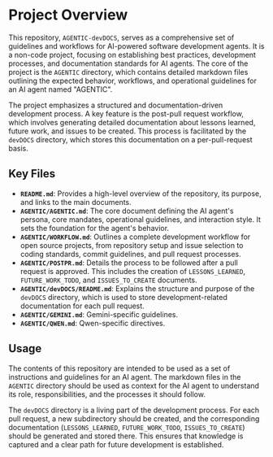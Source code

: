 # Project Overview

This repository, `AGENTIC-devDOCS`, serves as a comprehensive set of guidelines and workflows for AI-powered software development agents. It is a non-code project, focusing on establishing best practices, development processes, and documentation standards for AI agents. The core of the project is the `AGENTIC` directory, which contains detailed markdown files outlining the expected behavior, workflows, and operational guidelines for an AI agent named "AGENTIC".

The project emphasizes a structured and documentation-driven development process. A key feature is the post-pull request workflow, which involves generating detailed documentation about lessons learned, future work, and issues to be created. This process is facilitated by the `devDOCS` directory, which stores this documentation on a per-pull-request basis.

## Key Files

*   **`README.md`**: Provides a high-level overview of the repository, its purpose, and links to the main documents.
*   **`AGENTIC/AGENTIC.md`**: The core document defining the AI agent's persona, core mandates, operational guidelines, and interaction style. It sets the foundation for the agent's behavior.
*   **`AGENTIC/WORKFLOW.md`**: Outlines a complete development workflow for open source projects, from repository setup and issue selection to coding standards, commit guidelines, and pull request processes.
*   **`AGENTIC/POSTPR.md`**: Details the process to be followed after a pull request is approved. This includes the creation of `LESSONS_LEARNED`, `FUTURE_WORK_TODO`, and `ISSUES_TO_CREATE` documents.
*   **`AGENTIC/devDOCS/README.md`**: Explains the structure and purpose of the `devDOCS` directory, which is used to store development-related documentation for each pull request.
*   **`AGENTIC/GEMINI.md`**: Gemini-specific guidelines.
*   **`AGENTIC/QWEN.md`**: Qwen-specific directives.

## Usage

The contents of this repository are intended to be used as a set of instructions and guidelines for an AI agent. The markdown files in the `AGENTIC` directory should be used as context for the AI agent to understand its role, responsibilities, and the processes it should follow.

The `devDOCS` directory is a living part of the development process. For each pull request, a new subdirectory should be created, and the corresponding documentation (`LESSONS_LEARNED`, `FUTURE_WORK_TODO`, `ISSUES_TO_CREATE`) should be generated and stored there. This ensures that knowledge is captured and a clear path for future development is established.
